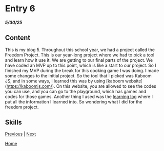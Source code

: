 # Entry 6
##### 5/30/25

## Content 
This is my blog 5. Throughout this school year, we had a project called the Freedom Project. This is our year-long project where we had to pick a tool and learn how it use it. We are getting to our final parts of the project. We have coded an MVP up to this point, which is like a start to our project. So I finished my MVP during the break for this cooking game I was doing. I made some changes to the initial project. So the tool that I picked was Kaboom JS, and in some ways, I learned this was by using [kaboom website] (https://kaboomjs.com/). On this website, you are allowed to see the codes you can use, and you can go to the playground, which has games and codes for those games. Another thing I used was the [learning log](../tool/learning-log.md) where I put all the information I learned into. So wondering what I did for the freedom project. 



## Skills 




[Previous](entry05.md) | [Next](entry07.md)

[Home](../README.md)
